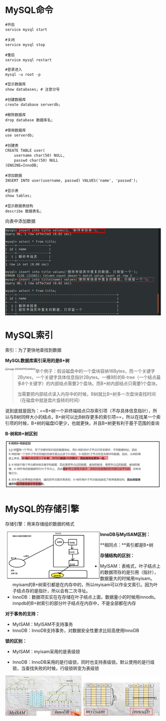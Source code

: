 # MySQL命令

```shell
#开启
service mysql start

#关闭
service mysql stop

#重启
service mysql restart
```

```shell
#登录进入
mysql -u root -p 
```

```mysql
#显示数据库
show databases; # 注意分号

#创建数据库
create database serverdb;

#删除数据库
drop database 数据库名;

#使用数据库
use serverdb;

#创建表
CREATE TABLE user(
    username char(50) NULL,
    passwd char(50) NULL
)ENGINE=InnoDB;

#添加数据
INSERT INTO user(username, passwd) VALUES('name', 'passwd');

#显示表
show tables;

#显示数据表结构
describe 数据表名;
```

向表中添加数据

![image-20210206161430580](img/MySQL.img/image-20210206161430580.png)

# MySQL索引

索引：为了更快地查找到数据

**MySQL数据库索引采用的是B+树**

<img align='left' src="../../../%25E5%25AD%25A6%25E4%25B9%25A0/github/Data-Structure/img/04%25EF%25BC%259AB-%25E6%25A0%2591%25E3%2580%2581B+%25E6%25A0%2591.img/image-20210411112344824.png" alt="image-20210411112344824" style="zoom:50%;" />

> 举个例子：假设磁盘中的一个盘块容纳16Bytes，而一个关键字2Bytes，一个关键字具体信息指针2Bytes。一棵9阶的B-tree（一个结点最多8个关键字）的内部结点需要2个盘块。而B+树内部结点只需要1个盘块。
>
> 当需要把内部结点读入内存中的时候，B树就比B+树多一次盘块查找时间（在磁盘中就是盘片旋转的时间）

说到底就是因为：==B+树一个非终端结点只存索引项（不存具体信息指针），所以与B树同样大小的结点，B+树可以比B树存更多的索引项==，所以在找某一个索引项的时候，B+树的磁盘IO更少，也就更快，并且B+树更有利于基于范围的查询

**B-树和B+树区别**

![image-20210411113854724](img/MySQL.img/image-20210411113854724.png)

# MySQL的存储引擎

存储引擎：用来存储组织数据的格式

 <img align='left' src="img/MySQL.img/image-20210506174012219.png" alt="image-20210506174012219" style="zoom:30%;" />













**InnoDB与MyISAM区别：**

**相同点：**索引都是B+树

**存储结构的区别：**

- MyISAM：表格式，叶子结点上的数据项存的是引用（指针），数据量大的时候用myisam。myisam的B+树索引都是在内存中的，所以myisam可以作全文索引。因为叶子结点存的是指针，所以会有二次寻址。
- InnoDB：数据项实实在在存储在叶子结点上面，数据量小的时候用innodb。innpdb的B+树索引的部分叶子结点在内存中，不是全部都在内存

**对于事务的支持：**

- MyISAM：MyISAM不支持事务
- InnoDB：InnoDB支持事务，对数据安全性要求比较高使用InnoDB

**锁的区别：**

- MyISAM：myisam采用的是表级锁

- InnoDB：InnoDB采用的是行级锁，同时也支持表级锁。默认使用的是行级锁，当查找失败的时候，行级锁转变为表级锁

![image-20210506215607189](img/MySQL.img/image-20210506215607189.png)

  